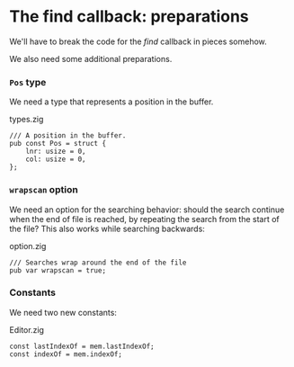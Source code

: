 # The find callback: preparations

We'll have to break the code for the _find_ callback in pieces somehow.

We also need some additional preparations.

### `Pos` type

We need a type that represents a position in the buffer.

<div class="code-title">types.zig</div>

```zig
/// A position in the buffer.
pub const Pos = struct {
    lnr: usize = 0,
    col: usize = 0,
};
```

### `wrapscan` option

We need an option for the searching behavior: should the search continue when
the end of file is reached, by repeating the search from the start of the file?
This also works while searching backwards:

<div class="code-title">option.zig</div>

```zig
/// Searches wrap around the end of the file
pub var wrapscan = true;
```

### Constants

We need two new constants:

<div class="code-title">Editor.zig</div>

```zig
const lastIndexOf = mem.lastIndexOf;
const indexOf = mem.indexOf;
```


